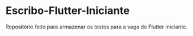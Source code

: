# Escribo-Flutter-Iniciante
Repositório feito para armazenar os testes para a vaga de Flutter iniciante.
